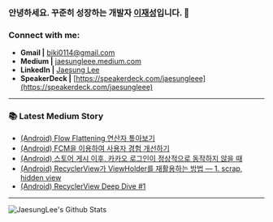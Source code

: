 ### 안녕하세요. 꾸준히 성장하는 개발자 [이재성][notion]입니다. 👋

<!-- ### Who am I
- 🔭 I’m currently working on a [personal project][website]!
- 🌱 I’m currently learning Data Science and Analytics 🤣
- 👯 I’m looking to collaborate with other content creators
- 🥅 2020 Goals: Give impact to society
- ⚡ Fun fact: I love blogging, reading books, and drawing -->

<!-- <br /> -->

### Connect with me:
* **Gmail |** [biki0114@gmail.com](mailto:biki0114@gmail.com)
* **Medium |** [jaesungleee.medium.com](https://jaesungleee.medium.com/)
* **LinkedIn |** [Jaesung Lee](https://www.linkedin.com/in/jaesung-lee-814a66210/)
* **SpeakerDeck |** [https://speakerdeck.com/jaesungleee](https://speakerdeck.com/jaesungleee)
  

---

### 📚 Latest Medium Story
<!-- MEDIUM-STORY-LIST:START -->
- [&lpar;Android&rpar; Flow Flattening 연산자 톺아보기](https://medium.com/jaesung-dev/android-flow-flattening-%EC%97%B0%EC%82%B0%EC%9E%90-%ED%86%BA%EC%95%84%EB%B3%B4%EA%B8%B0-475100c26ec0?source=rss-1de6c2ced51------2)
- [&lpar;Android&rpar; FCM을 이용하여 사용자 경험 개선하기](https://medium.com/jaesung-dev/android-fcm%EC%9D%84-%EC%9D%B4%EC%9A%A9%ED%95%98%EC%97%AC-%EC%82%AC%EC%9A%A9%EC%9E%90-%EA%B2%BD%ED%97%98-%EA%B0%9C%EC%84%A0%ED%95%98%EA%B8%B0-d51d1f3f6075?source=rss-1de6c2ced51------2)
- [&lpar;Android&rpar; 스토어 게시 이후, 카카오 로그인이 정상적으로 동작하지 않을 때](https://medium.com/jaesung-dev/android-%EC%8A%A4%ED%86%A0%EC%96%B4-%EA%B2%8C%EC%8B%9C-%EC%9D%B4%ED%9B%84-%EC%B9%B4%EC%B9%B4%EC%98%A4-%EB%A1%9C%EA%B7%B8%EC%9D%B8%EC%9D%B4-%EC%A0%95%EC%83%81%EC%A0%81%EC%9C%BC%EB%A1%9C-%EB%8F%99%EC%9E%91%ED%95%98%EC%A7%80-%EC%95%8A%EC%9D%84-%EB%95%8C-c0ef95d5d0a0?source=rss-1de6c2ced51------2)
- [&lpar;Android&rpar; RecyclerView가 ViewHolder를 재활용하는 방법 — 1. scrap, hidden view](https://medium.com/jaesung-dev/android-recyclerview-deep-dive-2-fea902e8b634?source=rss-1de6c2ced51------2)
- [&lpar;Android&rpar; RecyclerView Deep Dive #1](https://medium.com/jaesung-dev/android-recyclerview-deep-dive-1-470a5ec74ada?source=rss-1de6c2ced51------2)
<!-- MEDIUM-STORY-LIST:END -->

---

<img align="left" alt="JaesungLee's Github Stats" src="https://github-readme-stats.vercel.app/api?username=JaesungLeee&count_private=true&show_icons=true&theme=dark" />

[notion]: https://jaesungleee.notion.site/3668117ce02342d28351cf5703342f8f?pvs=4
